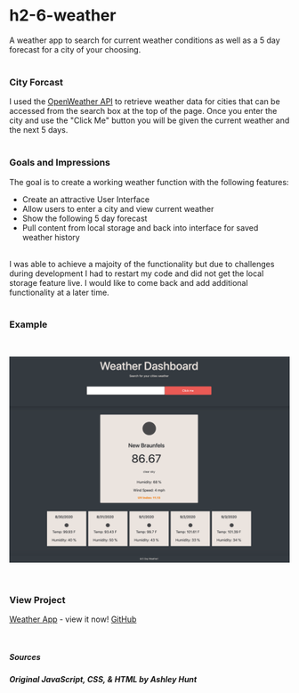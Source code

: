 # h2-6-weather
A weather app to search for current weather conditions as well as a 5 day forecast for a city of your choosing.
<br><br>

### __City Forcast__
I used the [OpenWeather API](https://openweathermap.org/api) to retrieve weather data for cities that can be accessed from the search box at the top of the page. Once you enter the city and use the "Click Me" button you will be given the current weather and the next 5 days. 
<br><br>

### __Goals and Impressions__

The goal is to create a working weather function with the following features:

* Create an attractive User Interface
* Allow users to enter a city and view current weather
* Show the following 5 day forecast
* Pull content from local storage and back into interface for saved weather history

<br>
I was able to achieve a majoity of the functionality but due to challenges during development I had to restart my code and did not get the local storage feature live. I would like to come back and add additional functionality at a later time.
<br><br>

### __Example__
<br>

![Screen Cap](./assets/images/weather-screenshot.png)

<br>

### __View Project__
[Weather App](https://ashhunt07.github.io/hw-6-weather/) - view it now!
[GitHub](https://github.com/ashhunt07/hw-6-weather)

<br>

##### Sources
##### Original JavaScript, CSS, & HTML by Ashley Hunt 